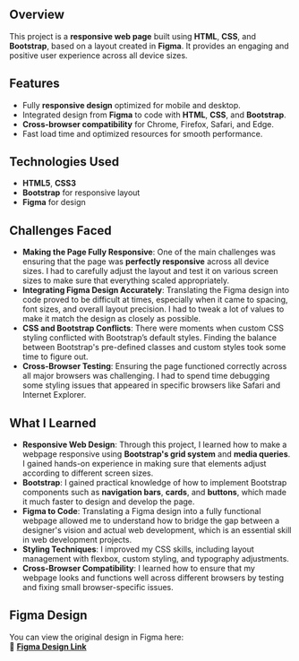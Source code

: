 ## Overview

This project is a **responsive web page** built using **HTML**, **CSS**, and **Bootstrap**, based on a layout created in **Figma**. It provides an engaging and positive user experience across all device sizes.

## Features
- Fully **responsive design** optimized for mobile and desktop.
- Integrated design from **Figma** to code with **HTML**, **CSS**, and **Bootstrap**.
- **Cross-browser compatibility** for Chrome, Firefox, Safari, and Edge.
- Fast load time and optimized resources for smooth performance.

## Technologies Used

- **HTML5**, **CSS3**
- **Bootstrap** for responsive layout
- **Figma** for design
  
## Challenges Faced

- **Making the Page Fully Responsive**: One of the main challenges was ensuring that the page was **perfectly responsive** across all device sizes. I had to carefully adjust the layout and test it on various screen sizes to make sure that everything scaled appropriately.
- **Integrating Figma Design Accurately**: Translating the Figma design into code proved to be difficult at times, especially when it came to spacing, font sizes, and overall layout precision. I had to tweak a lot of values to make it match the design as closely as possible.
- **CSS and Bootstrap Conflicts**: There were moments when custom CSS styling conflicted with Bootstrap’s default styles. Finding the balance between Bootstrap's pre-defined classes and custom styles took some time to figure out.
- **Cross-Browser Testing**: Ensuring the page functioned correctly across all major browsers was challenging. I had to spend time debugging some styling issues that appeared in specific browsers like Safari and Internet Explorer.


## What I Learned

- **Responsive Web Design**: Through this project, I learned how to make a webpage responsive using **Bootstrap's grid system** and **media queries**. I gained hands-on experience in making sure that elements adjust according to different screen sizes.
- **Bootstrap**: I gained practical knowledge of how to implement Bootstrap components such as **navigation bars**, **cards**, and **buttons**, which made it much faster to design and develop the page.
- **Figma to Code**: Translating a Figma design into a fully functional webpage allowed me to understand how to bridge the gap between a designer's vision and actual web development, which is an essential skill in web development projects.
- **Styling Techniques**: I improved my CSS skills, including layout management with flexbox, custom styling, and typography adjustments.
- **Cross-Browser Compatibility**: I learned how to ensure that my webpage looks and functions well across different browsers by testing and fixing small browser-specific issues.

## Figma Design

You can view the original design in Figma here:  
🔗 **[Figma Design Link](https://www.figma.com/community/file/1230604708032389430)**


